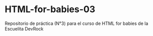 # HTML-for-babies-03
Repositorio de práctica (N°3) para el curso de HTML for babies de la Escuelita DevRock
